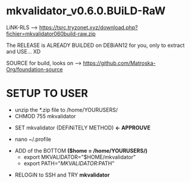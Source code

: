 # mkvalidator_v0.6.0.BUiLD-RaW

LiNK-RLS --> https://tsrc.tryzonet.xyz/download.php?fichier=mkvalidator060build-raw.zip

The RELEASE is ALREADY BUiLDED on DEBiAN12 for you, only to extract and USE... XD

SOURCE for build, looks on --> https://github.com/Matroska-Org/foundation-source

# SETUP TO USER
- unzip the *.zip file to /home/YOURUSERS/
- CHMOD 755 mkvalidator
+ SET mkvalidator (DEFiNiTELY METHOD) **<- APPROUVE**
- nano ~/.profile
+ ADD of the BOTTOM **($home = /home/YOURUSERS/)**
  - export MKVALIDATOR="$HOME/mkvalidator"
  - export PATH="$MKVALIDATOR:$PATH"
- RELOGiN to SSH and TRY **mkvalidator**
